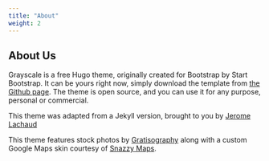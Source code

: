 ```yaml
---
title: "About"
weight: 2
---
```


## About Us

Grayscale is a free Hugo theme, originally created for Bootstrap by Start Bootstrap. It can be yours right now, simply download the template from [the Github page](https://github.com/runningstream/hugograyscale/). The theme is open source, and you can use it for any purpose, personal or commercial.

This theme was adapted from a Jekyll version, brought to you by [Jerome Lachaud](https://github.com/jeromelachaud)

This theme features stock photos by [Gratisography](http://gratisography.com/) along with a custom Google Maps skin courtesy of [Snazzy Maps](http://snazzymaps.com/).

